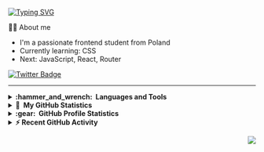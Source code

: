 <a href="https://git.io/typing-svg"><img src="https://readme-typing-svg.demolab.com?font=verdana&size=35&pause=1000&color=009FF7&width=435&lines=Hi!+I'am+Marcel" alt="Typing SVG" /></a>

:man_technologist: About me
- I'm a passionate frontend student from Poland
- Currently learning: CSS
- Next: JavaScript, React, Router
<div id="badges">
  <a href="https://twitter.com/Meveltu">
    <img src="https://img.shields.io/badge/Twitter-blue?style=for-the-badge&logo=twitter&logoColor=white" alt="Twitter Badge"/><br>
  </a>
</div>

---

<details>
  <summary><b>:hammer_and_wrench: &nbsp;Languages and Tools</b></summary>
    <img src="https://github.com/devicons/devicon/blob/master/icons/vscode/vscode-original.svg" title="vscode" alt="vscode" width="20" height="20"/>&nbsp;
    <img src="https://github.com/devicons/devicon/blob/master/icons/atom/atom-original.svg" title="atom" alt="atom" width="20" height="20"/>&nbsp;
    <img src="https://github.com/devicons/devicon/blob/master/icons/html5/html5-original.svg" title="HTML5" alt="HTML" width="20" height="20"/>&nbsp;
    <img src="https://github.com/devicons/devicon/blob/master/icons/css3/css3-plain-wordmark.svg"  title="CSS3" alt="CSS" width="20" height="20"/>&nbsp;
</details>

<details>
  <summary><b>🔷 &nbsp;My GitHub Statistics</b></summary>
        <img src="https://github-readme-streak-stats.herokuapp.com/?user=Meveltu&hide_border=true&theme=dark&count_private=true"/>
        <img src="https://github-readme-stats.vercel.app/api/top-langs/?username=Meveltu&hide=html&hide_title=true&hide_border=true&layout=compact&langs_count=8&theme=dark&count_private=true"/>
</details>

<details>
  <summary><b>:gear: &nbsp;GitHub Profile Statistics</b></summary>
        <img src="https://github-readme-stats.vercel.app/api?username=Meveltu&hide_title=true&hide_border=true&show_icons=true&count_private=true&include_all_commits=true&theme=dark"/> 
</details>

<details>
  <summary><b>⚡ Recent GitHub Activity</b></summary>
   <a href="https://github.com/Meveltu"><img alt="Meveltu's Activity Graph" src="https://activity-graph.herokuapp.com/graph?username=Meveltu&custom_title=Meveltu's%20Contribution%20Graph&theme=react-dark" /></a>
</details>

<p align="right">
<img src="https://komarev.com/ghpvc/?username=Meveltua&style=plastic&label=Views"><img>
</p>
